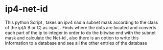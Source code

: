 # ip4-net-id
This python Script , takes an ipv4 nad a subnet mask according to the class of the ip(A B or C) as input .
Finds where the dots are located and converts each part of the ip to integer in order to do the bitwise end with
the subnet mask and calculate the Net-id , also there is an option to write this information to a database and see all 
the other entries of the database
